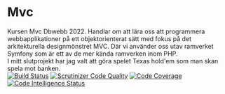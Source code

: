 # Mvc
Kursen Mvc Dbwebb 2022.
Handlar om att lära oss att programmera webbapplikationer på ett objektorienterat sätt med fokus på det arkitekturella designmönstret MVC. Där vi använder oss utav ramverket Symfony som är ett av de mer kända ramverken inom PHP.
<br>
I mitt slutprojekt har jag valt att göra spelet Texas hold'em som man skan spela mot banken.
<br>
[![Build Status](https://scrutinizer-ci.com/g/FalkenDev/Mvc/badges/build.png?b=main)](https://scrutinizer-ci.com/g/FalkenDev/Mvc/build-status/main)
[![Scrutinizer Code Quality](https://scrutinizer-ci.com/g/FalkenDev/Mvc/badges/quality-score.png?b=main)](https://scrutinizer-ci.com/g/FalkenDev/Mvc/?branch=main)
[![Code Coverage](https://scrutinizer-ci.com/g/FalkenDev/Mvc/badges/coverage.png?b=main)](https://scrutinizer-ci.com/g/FalkenDev/Mvc/?branch=main)
[![Code Intelligence Status](https://scrutinizer-ci.com/g/FalkenDev/Mvc/badges/code-intelligence.svg?b=main)](https://scrutinizer-ci.com/code-intelligence)
